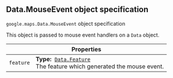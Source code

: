 <h2 id="Data.MouseEvent"> Data.MouseEvent object specification </h2><p>
<code><span itemprop="path">google.maps</span>.<span itemprop="name">Data.MouseEvent</span></code>
object specification
</p><p>This object is passed to mouse event handlers on a <code>Data</code> object.</p><div class="devsite-table-wrapper"><table class="properties responsive" summary="record Data.MouseEvent - Properties">
<thead>
<tr><th colspan="2">Properties</th>
</tr></thead>
<tbody>
<tr>
<td><code><span>feature</span></code></td>
<td><div><strong>Type:</strong>&nbsp; <code><a href="https://github.com/amenadiel/google-maps-documentation/blob/master/docs/Data.Feature.md">Data.Feature</a></code></div>
<div class="desc">The feature which generated the mouse event.</div></td>
</tr>
</tbody>
</table></div>